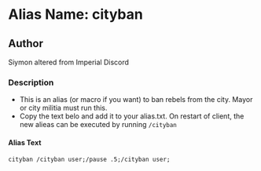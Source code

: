 # Alias Name: cityban

## Author

Siymon altered from Imperial Discord

### Description

- This is an alias (or macro if you want) to ban rebels from the city. Mayor or city militia must run this. 
- Copy the text belo and add it to your alias.txt. On restart of client, the new alieas can be executed by running `/cityban`

#### Alias Text

```text
cityban /cityban user;/pause .5;/cityban user;
```
